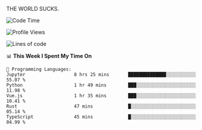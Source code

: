 THE WORLD SUCKS.

<!--START_SECTION:waka-->
![Code Time](http://img.shields.io/badge/Code%20Time-808%20hrs%2035%20mins-blue)

![Profile Views](http://img.shields.io/badge/Profile%20Views-0-blue)

![Lines of code](https://img.shields.io/badge/From%20Hello%20World%20I%27ve%20Written-2.1%20million%20lines%20of%20code-blue)

📊 **This Week I Spent My Time On** 

```text
💬 Programming Languages: 
Jupyter                  8 hrs 25 mins       ██████████████░░░░░░░░░░░   55.07 % 
Python                   1 hr 49 mins        ███░░░░░░░░░░░░░░░░░░░░░░   11.98 % 
Vue.js                   1 hr 35 mins        ███░░░░░░░░░░░░░░░░░░░░░░   10.41 % 
Rust                     47 mins             █░░░░░░░░░░░░░░░░░░░░░░░░   05.14 % 
TypeScript               45 mins             █░░░░░░░░░░░░░░░░░░░░░░░░   04.99 % 
```


<!--END_SECTION:waka-->
